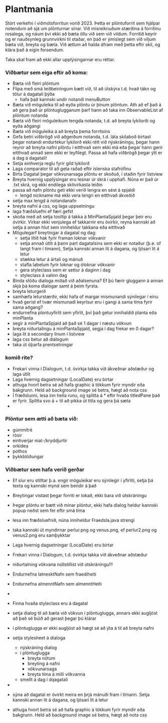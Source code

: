 # Plantmania

Stórt verkefni í viðmótsforritun vorið 2023. Þetta er plöntuforrit sem hjálpar notendum að sjá um plönturnar sínar.
Við misreiknuðum stærðina á forritinu rosalega, og náum því ekki að bæta öllu við sem við vildum. Forritið
keyrir og er nauðsynleg grunnvirkni til staðar, en það er ýmislegt sem við viljum bæta við, breyta og bæta.
Við ætlum að halda áfram með þetta eftir skil, og klára það á eigin forsendum.

Taka skal fram að ekki allar upplýsingarnar eru réttar.

### Viðbætur sem eiga eftir að koma:

- Bæta við fleiri plöntum
- Flipa með smá leiðbeiningum bætt við, til að útskýra t.d. hvað tákn og tölur á dagatali þýða
    - hafa það kannski undir notandi menuButton
- Bæta við möguleika til að eyða plöntu úr þínum plöntum. Ath að ef það á að gera það úr plöntuglugganum
  þarf hann að taka inn ObservableList af plöntum notanda
- Bæta við fleiri möguleikum tengda notanda, t.d. að breyta lykilorði og eyða aðgangi
- Bæta við möguleika á að breyta þema forritsins
- Gefa betri viðbrögð við aðgerðum notanda, t.d. láta skilaboð birtast þegar notandi endurtekur lykilorð
  ekki rétt við nýskráningu, þegar hann reynir að breyta nafni plöntu í eitthvað sem ekki má eða
  þegar hann gerir eitthvað annað sem ekki er leyfilegt. Passa að hafa viðbrögð þegar ýtt er á dag á dagatali!
- Setja einhverja reglu fyrir gild lykilorð
- Laga comparator til að geta raðað eftir íslenska stafrófinu
- Birta Dagatal þegar vökvunarsaga plöntu er skoðuð, í staðin fyrir listview
- Breyta hvernig upplýsingar eru lesnar úr skrá í upphafi. Núna er það úr .txt skrá, og ekki endilega
  skilvirkasta leiðin
- passa að nafn plöntu geti ekki verið lengra en sést á spjaldi
    - lengd nickname má ekki vera lengri en eitthvað ákveðið
- setja max lengd á notandanafn
- breyta nafni á css, og laga uppsetningu
- laga fræðsluefni ef færi gefst
- skoða með að setja tooltip á takka á MinPlantaSpjald þegar þeir eru óvirkir. Virkar ekki venjulega ef takkarnir eru
  óvirkir, reyna kannski að setja á annan hlut sem inniheldur takkana eða eitthvað
- Mögulegarf breytingar á dagatal og dag:
    - setja lítið hak fyrir framan loknar vökvanir
    - setja annað útlit á þann part dagatalsins sem ekki er notaður (þ.e. of langt fram í tímann),
      Setja kannski annan lit á dagana, og ljósari lit á letur
    - stækka letur á ártali og mánuð
    - stafla labelum fyrir loknar og óloknar vökvanir
    - gera styleclass sem er settur á daginn í dag
    - styleclass á valinn dag
- Binda stöðu dialoga miðað við aðalsenuna? Ef þú færir gluggann á annan skjá þá koma dialogar samt á þeim fyrsta.
- breyta leturgerð
- samhæfa leturstærðir, ekki hafa of margar mismunandi sýnilegar í einu
- hvað gerist ef tvær mismunadi keyrlsur eru í gangi á sama tíma fyrir sama aðgang?
- endurnefna plontuyfirlit sem yfirlit, því það getur innihaldið planta eða minPlanta
- segir á minPlantaSpjald að það sé 1 dagar í næstu vökvun
- breyta niðurtalingu á minPlantaSpjald, segja í dag frekar en 0 dagar?
- laga lit á secondary línum í listview
- laga css betur að dialogum
- taka út óþarfa prentsetningar

### komið rite?

- Frekari vinna í Dialogum, t.d. óvirkja takka við ákveðnar aðstæður og laga útlit
- Laga hvernig dagsetningar (LocalDate) eru birtar
- athuga hvort betra sé að hafa graphic á tökkum fyrir myndir eða bakgrunn. Held að background image sé betra, hægt að
  nota css
- Í fræðslunni, lesa inn heila runu, og splitta á * eftir hvaða titledPane það er fyrir. Splitta svo á + til að pikka út
  titla og gera þá sæta
-

### Plöntur sem ætti að bæta við:

- gúmmítré
- rósir
- einhverjar mat-/kryddjurtir
- orkidea
- pothos
- þykkblöðungar

### Viðbætur sem hafa verið gerðar

- Ef síur eru stilltar þ.a. engir möguleikar eru sýnilegir í yfirliti, setja þá texta og kannski mynd sem bendir á það
- Breytingar vistast þegar forriti er lokað, ekki bara við útskráningu
- Þegar plöntu er bætt við mínar plöntur, ekki hafa dialog heldur kannski popup neðst sem fer eftir smá tíma
- lesa inn fræðsluefnið, núna inniheldur Fraedsla.java strengi
- taka kannski út myndirnar perlur.png og venus.png, ef perlur2.png og venus2.png eru samþykktar
- Laga hvernig dagsetningar (LocalDate) eru birtar
- Frekari vinna í Dialogum, t.d. óvirkja takka við ákveðnar aðstæður
- niðurtalning vökvana núllstillist við útskráningu!!!
- Endurnefna latnesktNafn sem fraediheiti
- Endurnefna almenntNafn sem almenntHeiti
-
- Finna hvaða styleclass eru á dagatal
- setja dialog til að bæta við vökvun í plöntuglugga, annars ekki augljóst að það sé búið að gerast þegar þú klárar
- í plöntuglugga er ekki augljóst að hægt sé að ýta á til að breyta nafni
- setja stylesheet á dialoga
    - nýskráning dialog
    - í plöntuglugga
        - breyta nótum
        - breyting á nafni
        - vökvunarsaga
        - breyta tíma á milli vökvanna
    - smellt á dag í dqagatali
- 

- sýna að dagatal er óvirkt meira en þrjá mánuði fram í tímann. Setja kannski annan lit á dagana, og ljósari lit á letur
- athuga hvort betra sé að hafa graphic á tökkum fyrir myndir eða bakgrunn. Held að background image sé betra, hægt að
  nota css
